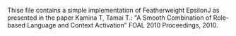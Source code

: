 Thise file contains a simple implementation of Featherweight EpsilonJ as presented in the paper
Kamina T, Tamai T.: "A Smooth Combination of Role-based Language and Context Activation" FOAL 2010 Proceedings, 2010.